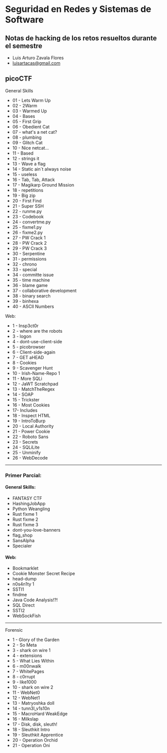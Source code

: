 
# Seguridad en Redes y Sistemas de Software

## Notas de hacking de los retos resueltos durante el semestre
- Luis Arturo Zavala Flores
- luisartacas@gmail.com

## picoCTF
General Skills
- 01 - Lets Warm Up
- 02 - 2Warm
- 03 - Warmed Up
- 04 - Bases
- 05 - First Grip
- 06 - Obedient Cat
- 07 - what's a net cat?
- 08 - plumbing
- 09 - Glitch Cat
- 10 - Nice netcat...
- 11 - Based
- 12 - strings it
- 13 - Wave a flag
- 14 - Static ain´t always noise
- 15 - useless
- 16 - Tab, Tab, Attack
- 17 - Magikarp Ground Mission
- 18 - repetitions
- 19 - Big zip
- 20 - First Find
- 21 - Super SSH
- 22 - runme.py
- 23 - Codebook
- 24 - convertme.py
- 25 - fixme1.py
- 26 - fixme2.py
- 27 - PW Crack 1
- 28 - PW Crack 2
- 29 - PW Crack 3
- 30 - Serpentine
- 31 - permissions
- 32 - chrono
- 33 - special
- 34 - committe issue
- 35 - time machine
- 36 - blame game
- 37 - collaborative development
- 38 - binary search
- 39 - binhexa
- 40 - ASCII Numbers

Web:
- 1 - Insp3ct0r
- 2 - where are the robots
- 3 - logon
- 4 - dont-use-client-side
- 5 - picobrowser
- 6 - Client-side-again
- 7 - GET aHEAD
- 8 - Cookies
- 9 - Scavenger Hunt
- 10 - Irish-Name-Repo 1
- 11 - More SQLi
- 12 - JaWT Scratchpad
- 13 - MatchTheRegex
- 14 - SOAP
- 15 - Trickster
- 16 - Most Cookies
- 17- Includes
- 18 - Inspect HTML
- 19 - IntroToBurp
- 20 - Local Authority
- 21 - Power Cookie
- 22 - Roboto Sans
- 23 - Secrets
- 24 - SQLiLite
- 25 - Unminify
- 26 - WebDecode

-------------------------------------------------------------------------------
### Primer Parcial:
#### General Skills:
- FANTASY CTF
- HashingJobApp
- Python Weangling
- Rust fixme 1
- Rust fixme 2
- Rust fixme 3
- dont-you-love-banners
- flag_shop
- SansAlpha
- Specialer

#### Web:
- Bookmarklet
- Cookie Monster Secret Recipe
- head-dump
- n0s4n1ty 1
- SSTI1
- findme
- Java Code Analysis!?!
- SQL Direct
- SSTI2
- WebSockFish

-----------------------------------------------------------------

Forensic
- 1 - Glory of the Garden
- 2 - So Meta
- 3 - shark on wire 1
- 4 - extensions
- 5 - What Lies Within
- 6 - m00nwalk
- 7 - WhitePages
- 8 - c0rrupt
- 9 - like1000
- 10 - shark on wire 2
- 11 - WebNet0
- 12 - WebNet1
- 13 - Matryoshka doll
- 14 - tunn3l_v1s10n
- 15 - MacroHard WeakEdge
- 16 - Milkslap
- 17 - Disk, disk, sleuth!
- 18 - Sleuthkit Intro
- 19 - Sleuthkit Apprentice
- 20 - Operation Orchid
- 21 - Operation Oni